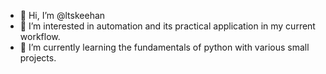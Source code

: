 - 👋 Hi, I’m @ltskeehan
- 👀 I’m interested in automation and its practical application in my current workflow.
- 🌱 I’m currently learning the fundamentals of python with various small projects.

<!---
ltskeehan/ltskeehan is a ✨ special ✨ repository because its `README.md` (this file) appears on your GitHub profile.
You can click the Preview link to take a look at your changes.
--->
